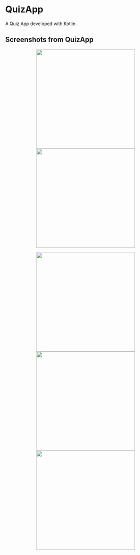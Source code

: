 # QuizApp
A Quiz App developed with Kotlin. 

## **Screenshots from QuizApp** 
<p align="center">
<img src="https://github.com/Solideizer/QuizApp/blob/master/screenshots/Screenshot_1600809985.png" width="310">
<img src="https://github.com/Solideizer/QuizApp/blob/master/screenshots/Screenshot_1600809964.png" width="310">
 </p>
 <p align="center">
<img src="https://github.com/Solideizer/QuizApp/blob/master/screenshots/Screenshot_1600809858.png" width="310">
<img src="https://github.com/Solideizer/QuizApp/blob/master/screenshots/Screenshot_1600809839.png" width="310">
<img src="https://github.com/Solideizer/QuizApp/blob/master/screenshots/Screenshot_1600809291.png" width="310">
</p>


